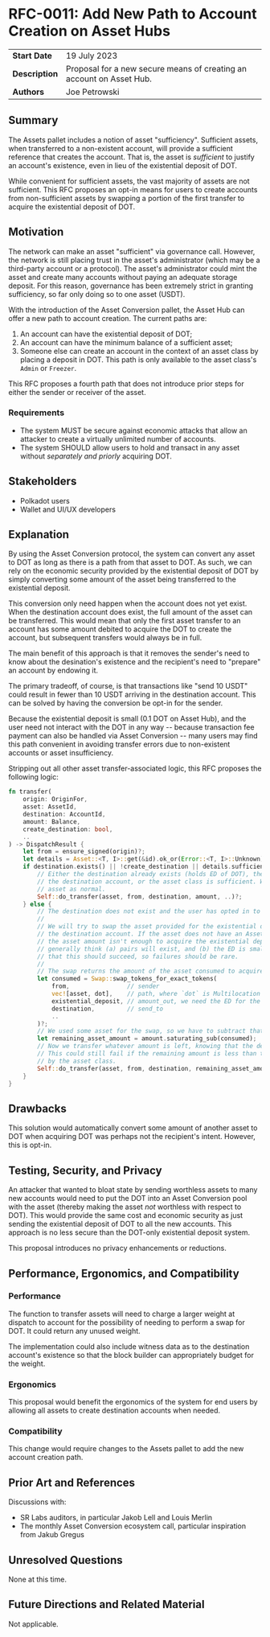 # RFC-0011: Add New Path to Account Creation on Asset Hubs

|                 |                                                                               |
| --------------- | ----------------------------------------------------------------------------- |
| **Start Date**  | 19 July 2023                                                                  |
| **Description** | Proposal for a new secure means of creating an account on Asset Hub.          |
| **Authors**     | Joe Petrowski                                                                 |

## Summary

The Assets pallet includes a notion of asset "sufficiency". Sufficient assets, when transferred to
a non-existent account, will provide a sufficient reference that creates the account. That is, the
asset is _sufficient_ to justify an account's existence, even in lieu of the existential deposit of
DOT.

While convenient for sufficient assets, the vast majority of assets are not sufficient. This RFC
proposes an opt-in means for users to create accounts from non-sufficient assets by swapping a
portion of the first transfer to acquire the existential deposit of DOT.

## Motivation

The network can make an asset "sufficient" via governance call. However, the network is still
placing trust in the asset's administrator (which may be a third-party account or a protocol). The
asset's administrator could mint the asset and create many accounts without paying an adequate
storage deposit. For this reason, governance has been extremely strict in granting sufficiency, so
far only doing so to one asset (USDT).

With the introduction of the Asset Conversion pallet, the Asset Hub can offer a new path to account
creation. The current paths are:

1. An account can have the existential deposit of DOT;
1. An account can have the minimum balance of a sufficient asset;
1. Someone else can create an account in the context of an asset class by placing a deposit in DOT.
   This path is only available to the asset class's `Admin` or `Freezer`.

This RFC proposes a fourth path that does not introduce prior steps for either the sender or
receiver of the asset.

### Requirements

- The system MUST be secure against economic attacks that allow an attacker to create a virtually
  unlimited number of accounts.
- The system SHOULD allow users to hold and transact in any asset without _separately and priorly_
  acquiring DOT.

## Stakeholders

- Polkadot users
- Wallet and UI/UX developers

## Explanation

By using the Asset Conversion protocol, the system can convert any asset to DOT as long as there is
a path from that asset to DOT. As such, we can rely on the economic security provided by the
existential deposit of DOT by simply converting some amount of the asset being transferred to the
existential deposit.

This conversion only need happen when the account does not yet exist. When the destination account
does exist, the full amount of the asset can be transferred. This would mean that only the first
asset transfer to an account has some amount debited to acquire the DOT to create the account, but
subsequent transfers would always be in full.

The main benefit of this approach is that it removes the sender's need to know about the
desination's existence and the recipient's need to "prepare" an account by endowing it.

The primary tradeoff, of course, is that transactions like "send 10 USDT" could result in fewer
than 10 USDT arriving in the destination account. This can be solved by having the conversion be
opt-in for the sender.

Because the existential deposit is small (0.1 DOT on Asset Hub), and the user need not interact
with the DOT in any way -- because transaction fee payment can also be handled via Asset Conversion
-- many users may find this path convenient in avoiding transfer errors due to non-existent
accounts or asset insufficiency.

Stripping out all other asset transfer-associated logic, this RFC proposes the following logic:

```rust
fn transfer(
    origin: OriginFor,
    asset: AssetId,
    destination: AccountId,
    amount: Balance,
    create_destination: bool,
    ..
) -> DispatchResult {
    let from = ensure_signed(origin)?;
    let details = Asset::<T, I>::get(&id).ok_or(Error::<T, I>::Unknown)?;
    if destination.exists() || !create_destination || details.sufficient {
        // Either the destination already exists (holds ED of DOT), the user does not want to create
        // the destination account, or the asset class is sufficient. We can just transfer the
        // asset as normal.
        Self::do_transfer(asset, from, destination, amount, ..)?;
    } else {
        // The destination does not exist and the user has opted in to create it via a swap.
        //
        // We will try to swap the asset provided for the existential deposit, depositing the ED in
        // the destination account. If the asset does not have an Asset Conversion pair with DOT or
        // the asset amount isn't enough to acquire the existential deposit, this will fail. But we
        // generally think (a) pairs will exist, and (b) the ED is small and UIs can easily verify
        // that this should succeed, so failures should be rare.
        //
        // The swap returns the amount of the asset consumed to acquire the ED.
        let consumed = Swap::swap_tokens_for_exact_tokens(
            from,                // sender
            vec![asset, dot],    // path, where `dot` is Multilocation {parents: 1, interior: Here}
            existential_deposit, // amount_out, we need the ED for the account
            destination,         // send_to
            ..
        )?;
        // We used some asset for the swap, so we have to subtract that from the amount.
        let remaining_asset_amount = amount.saturating_sub(consumed);
        // Now we transfer whatever amount is left, knowing that the destination account exists.
        // This could still fail if the remaining amount is less than the minimum balance required
        // by the asset class.
        Self::do_transfer(asset, from, destination, remaining_asset_amount, ..)?;
    }
}
```

## Drawbacks

This solution would automatically convert some amount of another asset to DOT when acquiring DOT
was perhaps not the recipient's intent. However, this is opt-in.

## Testing, Security, and Privacy

An attacker that wanted to bloat state by sending worthless assets to many new accounts would need
to put the DOT into an Asset Conversion pool with the asset (thereby making the asset _not_
worthless with respect to DOT). This would provide the same cost and economic security as just
sending the existential deposit of DOT to all the new accounts. This approach is no less secure
than the DOT-only existential deposit system.

This proposal introduces no privacy enhancements or reductions.

## Performance, Ergonomics, and Compatibility

### Performance

The function to transfer assets will need to charge a larger weight at dispatch to account for the
possibility of needing to perform a swap for DOT. It could return any unused weight.

The implementation could also include witness data as to the destination account's existence so
that the block builder can appropriately budget for the weight.

### Ergonomics

This proposal would benefit the ergonomics of the system for end users by allowing all assets to
create destination accounts when needed.

### Compatibility

This change would require changes to the Assets pallet to add the new account creation path.

## Prior Art and References

Discussions with:

- SR Labs auditors, in particular Jakob Lell and Louis Merlin
- The monthly Asset Conversion ecosystem call, particular inspiration from Jakub Gregus

## Unresolved Questions

None at this time.

## Future Directions and Related Material

Not applicable.
